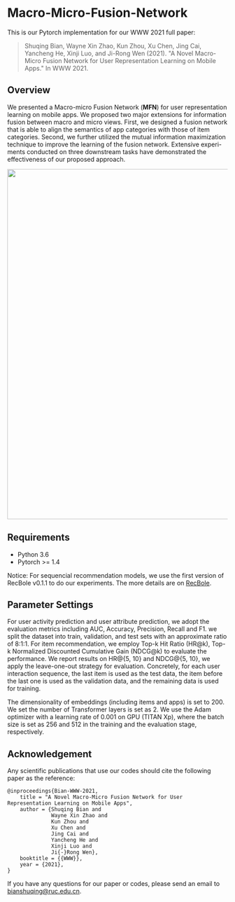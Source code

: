 # Macro-Micro-Fusion-Network
This is our Pytorch implementation for our WWW 2021 full paper:
> Shuqing Bian, Wayne Xin Zhao, Kun Zhou, Xu Chen, Jing Cai, Yancheng He, Xinji Luo, and Ji-Rong Wen (2021). "A Novel Macro-Micro Fusion Network for User Representation Learning on Mobile Apps." In WWW 2021.


## Overview
We presented a Macro-micro Fusion Network (**MFN**) for user representation learning on mobile apps. We proposed two major extensions for information fusion between macro and micro views. First, we designed a fusion network that is able to align the semantics of app categories with those of item categories. Second, we further utilized the mutual information maximization technique to improve the learning of the fusion network. Extensive experi- ments conducted on three downstream tasks have demonstrated the effectiveness of our proposed approach.

<img src="https://github.com/fancybian/Macro-Micro-Fusion-Network/blob/main/MFN_model.png" width = "800px" align=center />

## Requirements
- Python 3.6
- Pytorch >= 1.4

Notice: For sequencial recommendation models, we use the first version of RecBole v0.1.1 to do our experiments. The more details are on [RecBole](https://github.com/RUCAIBox/RecBole). 


## Parameter Settings
For user activity prediction and user attribute prediction, we adopt the evaluation metrics including AUC, Accuracy, Precision, Recall and F1. we split the dataset into train, validation, and test sets with an approximate ratio of 8:1:1. For item recommendation, we employ Top-k Hit Ratio (HR@k), Top-k Normalized Discounted Cumulative Gain (NDCG@k) to evaluate the performance. We report results on HR@{5, 10} and NDCG@{5, 10}, we apply the leave-one-out strategy for evaluation. Concretely, for each user interaction sequence, the last item is used as the test data, the item before the last one is used as the validation data, and the remaining data is used for training.

The dimensionality of embeddings (including items and apps) is set to 200. We set the number of Transformer layers is set as 2. We use the Adam optimizer with a learning rate of 0.001 on GPU (TITAN Xp), where the batch size is set as 256 and 512 in the training and the evaluation stage, respectively. 


## Acknowledgement
Any scientific publications that use our codes should cite the following paper as the reference:
````
@inproceedings{Bian-WWW-2021,
    title = "A Novel Macro-Micro Fusion Network for User Representation Learning on Mobile Apps",
    author = {Shuqing Bian and
              Wayne Xin Zhao and
              Kun Zhou and
              Xu Chen and
              Jing Cai and 
              Yancheng He and
              Xinji Luo and
              Ji{-}Rong Wen},
    booktitle = {{WWW}},
    year = {2021},
}
````
If you have any questions for our paper or codes, please send an email to bianshuqing@ruc.edu.cn.
